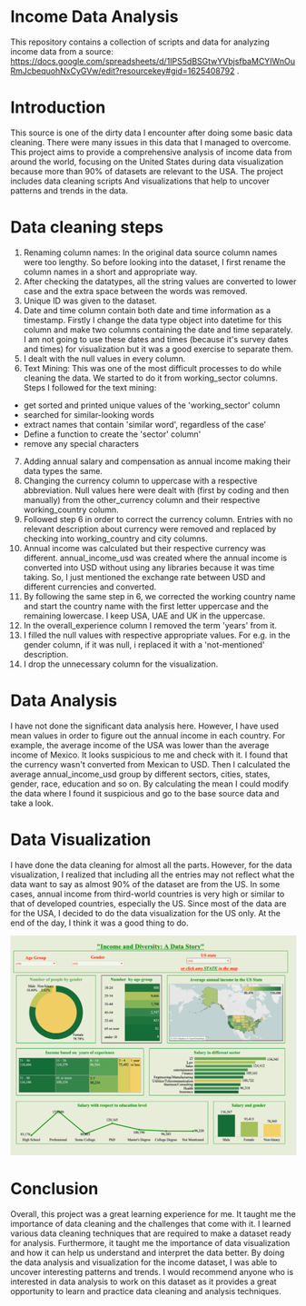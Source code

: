 # Income Data Analysis
This repository contains a collection of scripts and data for analyzing income data from a source:   https://docs.google.com/spreadsheets/d/1IPS5dBSGtwYVbjsfbaMCYIWnOuRmJcbequohNxCyGVw/edit?resourcekey#gid=1625408792 .


# Introduction
This source is one of the dirty data I encounter after doing some basic data cleaning. There were many issues in this data that I managed to overcome.
This project aims to provide a comprehensive analysis of income data from around the world, focusing on the United States during data visualization because more than 90% of datasets are relevant to the USA. The project includes data cleaning scripts And visualizations that help to uncover patterns and trends in the data.



# Data cleaning steps
1. Renaming column names: In the original data source column names were too lengthy. So before looking into the dataset, I first rename the column names in a short and appropriate way. 
2. After checking the datatypes, all the string values are converted to lower case and the extra space between the words was removed. 
3. Unique ID was given to the dataset. 
5.  Date and time column contain both date and time information as a timestamp. Firstly I  change the data type object into datetime for this column
 and make two columns containing the date and time separately. I am not going to use these dates and times (because it's survey dates and times) for visualization but it was a good exercise to separate them.
6. I dealt with the null values in every column. 
6. Text Mining: This was one of the most difficult processes to do while cleaning the data. We started to do it from working_sector columns. Steps I followed for the text mining:
- get sorted and printed unique values of the 'working_sector' column
- searched for similar-looking words
-  extract names that contain 'similar word', regardless of the case'
- Define a function to create the 'sector' column'
-  remove any special characters
7. Adding annual salary and compensation as annual income making their data types the same. 
8. Changing the currency column to uppercase with a respective abbreviation. Null values here were dealt with (first by coding and then manually) from the other_currency column and their respective working_country column.
9. Followed step 6 in order to correct the currency column. Entries with no relevant description about currency were removed and replaced by checking into working_country and city columns. 
10. Annual income was calculated but their respective currency was different. annual_income_usd was created where the annual income is converted into USD without using any libraries because it was time taking. So,  I just mentioned the exchange rate between USD and different currencies and converted. 
11. By following the same step in 6, we corrected the working country name and start the country name with the first letter uppercase and the remaining lowercase. I keep USA, UAE and UK in the uppercase.
12. In the overall_experience column I removed the term 'years' from it. 
13. I filled the null values with respective appropriate values. For e.g. in the gender column, if it was null, i replaced it with a 'not-mentioned' description. 
14. I drop the unnecessary column for the visualization. 

# Data Analysis
I have not done the significant data analysis here. However, I have used mean values in order to figure out the annual income in each country. 
For example, the average income of the USA was lower than the average income of Mexico. It looks suspicious to me and check with it. I found that the currency wasn't converted from Mexican to USD. Then I calculated the average annual_income_usd group by different sectors, cities, states, gender, race, education and so on. By calculating the mean I could modify the data where I found it suspicious and go to the base source data and take a look. 

# Data Visualization
I have done the data cleaning for almost all the parts. However, for the data visualization, I realized that including all the entries may not reflect what the data want to say as almost 90% of the dataset are from the US. In some cases, annual income from third-world countries is very high or similar to that of developed countries, especially the US. Since most of the data are for the USA, I decided to do the data visualization for the US only. At the end of the day, I think it was a good thing to do.


![My Image](sales.png)

# Conclusion
Overall, this project was a great learning experience for me. It taught me the importance of data cleaning and the challenges that come with it. I learned various data cleaning techniques that are required to make a dataset ready for analysis. Furthermore, it taught me the importance of data visualization and how it can help us understand and interpret the data better. By doing the data analysis and visualization for the income dataset, I was able to uncover interesting patterns and trends. I would recommend anyone who is interested in data analysis to work on this dataset as it provides a great opportunity to learn and practice data cleaning and analysis techniques.



